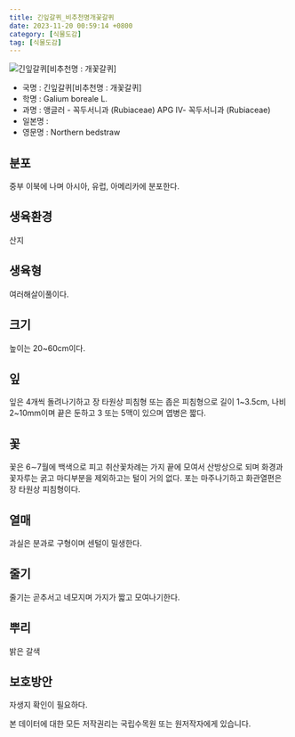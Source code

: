 ```yaml
---
title: 긴잎갈퀴_비추천명개꽃갈퀴
date: 2023-11-20 00:59:14 +0800
category: [식물도감]
tag: [식물도감]
---
```




![긴잎갈퀴[비추천명 : 개꽃갈퀴]](/fileUpload/plants/basic/Rubiaceae/Galium/18000/18000_1_th2.jpg)
- 국명 : 긴잎갈퀴[비추천명 : 개꽃갈퀴]
- 학명 : Galium boreale L.
- 과명 : 앵글러 - 꼭두서니과 (Rubiaceae) APG Ⅳ- 꼭두서니과 (Rubiaceae)
- 일본명 : 
- 영문명 : Northern bedstraw


## 분포
중부 이북에 나며 아시아, 유럽, 아메리카에 분포한다.
## 생육환경
산지
## 생육형
여러해살이풀이다.
## 크기
높이는 20~60cm이다.
## 잎
잎은 4개씩 돌려나기하고 장 타원상 피침형 또는 좁은 피침형으로 길이 1~3.5cm, 나비 2~10mm이며 끝은 둔하고 3 또는 5맥이 있으며 엽병은 짧다.
## 꽃
꽃은 6∼7월에 백색으로 피고 취산꽃차례는 가지 끝에 모여서 산방상으로 되며 화경과 꽃자루는 굵고 마디부분을 제외하고는 털이 거의 없다. 포는 마주나기하고 화관열편은 장 타원상 피침형이다.
## 열매
과실은 분과로 구형이며 센털이 밀생한다.
## 줄기
줄기는 곧추서고 네모지며 가지가 짧고 모여나기한다.
## 뿌리
밝은 갈색
## 보호방안
자생지 확인이 필요하다.






본 데이터에 대한 모든 저작권리는 국립수목원 또는 원저작자에게 있습니다.

